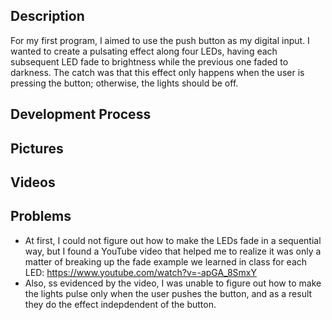 ## Description
For my first program, I aimed to use the push button as my digital input. I wanted to create a pulsating effect along four LEDs, having each subsequent LED fade to brightness while the previous one faded to darkness. The catch was that this effect only happens when the user is pressing the button; otherwise, the lights should be off.


## Development Process

## Pictures

## Videos

## Problems
- At first, I could not figure out how to make the LEDs fade in a sequential way, but I found a YouTube video that helped me to realize it was only a matter of breaking up the fade example we learned in class for each LED: https://www.youtube.com/watch?v=-apGA_8SmxY
- Also, ss evidenced by the video, I was unable to figure out how to make the lights pulse only when the user pushes the button, and as a result they do the effect indepdendent of the button. 
